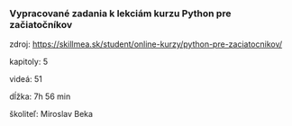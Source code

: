 ### Vypracované zadania k lekciám kurzu Python pre začiatočníkov

zdroj: https://skillmea.sk/student/online-kurzy/python-pre-zaciatocnikov/

kapitoly: 5

videá: 51

dĺžka: 7h 56 min

školiteľ: Miroslav Beka
